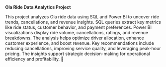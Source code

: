**Ola Ride Data Analytics Project**  

This project analyzes Ola ride data using SQL and Power BI to uncover ride trends, cancellations, and revenue insights. SQL queries extract key metrics like ride status, customer behavior, and payment preferences. Power BI visualizations display ride volume, cancellations, ratings, and revenue breakdowns. The analysis helps optimize driver allocation, enhance customer experience, and boost revenue. Key recommendations include reducing cancellations, improving service quality, and leveraging peak-hour pricing. The insights support strategic decision-making for operational efficiency and profitability. 🚀
